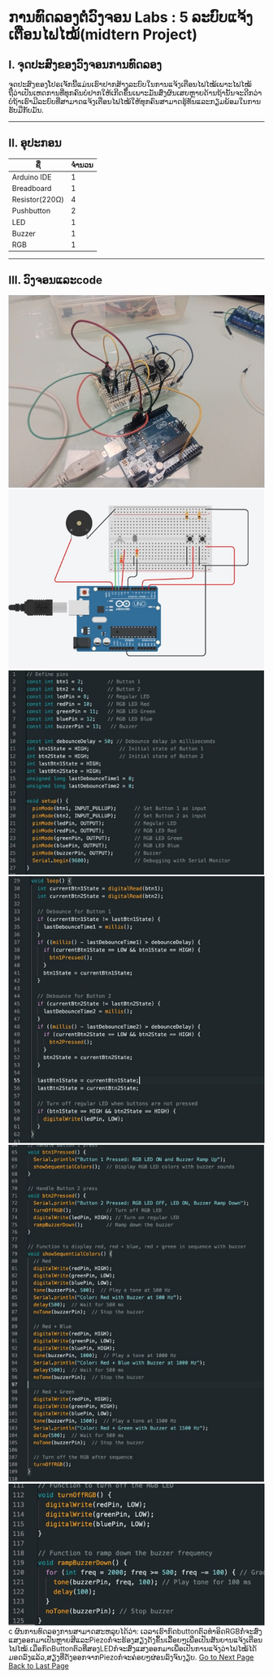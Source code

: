 
# ການທົດລອງຕໍ່ວົງຈອນ Labs  : 5 ລະບົບແຈ້ງເຕືອນໄຟໄໝ້(midtern Project)

## I. ຈຸດປະສົງຂອງວົງຈອນການທົດລອງ
ຈຸດປະສົງຂອງໂປຣເຈັກນີ້ແມ່ນເຮົາຢາກສ້າງລະບົບໃນການແຈ້ງເຕືອນໄຟໄໝ້ເພາະໄຟໄໝ້ຖືວ່າເປັນເຫດການທີ່ທຸກຄົນບໍຢາກໃຫ້ເກີດຂຶ້ນເພາະມັນສົ່ງຜົນເສຍຫຼາຍດ້ານຖ້ານັ້ນຈະດີກວ່າບໍຖ້າເຮົາມີລະບົບທີ່ສາມາດແຈ້ງເຕືອນໄຟໄໝ້ໃຫ້ທຸກຄົນສາມາດຮູ້ທັນແລະກຽມພ້ອມໃນການຮັບມືກັບມັນ.


___

## II. ອຸປະກອນ

| ຊື່            | ຈຳນວນ |
|---------------|--------|
| Arduino IDE  | 1      |
| Breadboard   | 1      |
| Resistor(220Ω)  | 4     |
| Pushbutton        | 2      |
| LED         | 1      |
| Buzzer         | 1      |
| RGB        | 1      |



___

## III.	ວົງຈອນແລະcode
![](../image/48.jpg) 
![](../image/49.jpg) 
![](../image/50.jpg) 
![](../image/51.jpg) 
![](../image/52_2.jpg) 
![](../image/52_3.jpg) 
c
ຜົນການທົດລອງການສາມາດສະຫລຸບໄດ້ວ່າ: ເວລາເຮົາກົດbuttonຕົວທຳອິດRGBກ່ໍຈະສົ່ງແສງອອກມາເປັນຫຼາຍສີແລະPiezoກ່ໍຈະຮ້ອງສຽງດັງຂຶ້ນເລື້ອຍໆເພື່ອເປັນສັນຍານແຈ້ງເຕືອນໄຟໄໝ້.ເມື່ອກົດButtonຕົວທີ່ສອງLEDກໍຈະສົ່ງແສງອອກມາເພື່ອເປັນການແຈ້ງວ່າໄຟໄໝ້ໄດ້ມອດລົງແລ້ວ,ສຽງທີ່ດັງອອກຈາກPiezoກໍຈະຄ່ອຍໆຜ່ອນລົງຈົນງຽບ.
[Go to Next Page](lab6.md)
[Back to Last Page](lab4.md)